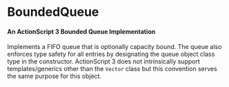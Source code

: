 BoundedQueue
============

#### An ActionScript 3 Bounded Queue Implementation

Implements a FIFO queue that is optionally capacity bound.  The queue also enforces type safety for all entries by designating the queue object class type in the constructor.  ActionScript 3 does not intrinsically support templates/generics other than the `Vector` class but this convention serves the same purpose for this object.
